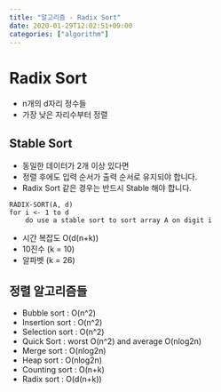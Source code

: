```yaml
---
title: "알고리즘 - Radix Sort"
date: 2020-01-29T12:02:51+09:00
categories: ["algorithm"]
---
```


# Radix Sort

- n개의 d자리 정수들
- 가장 낮은 자리수부터 정렬

## Stable Sort

- 동일한 데이터가 2개 이상 있다면
- 정렬 후에도 입력 순서가 출력 순서로 유지되야 합니다.
- Radix Sort 같은 경우는 반드시 Stable 해야 합니다.

```t
RADIX-SORT(A, d)
for i <- 1 to d
    do use a stable sort to sort array A on digit i
```

- 시간 복잡도 O(d(n+k))
- 10진수 (k = 10)
- 알파벳 (k = 26)

## 정렬 알고리즘들

- Bubble sort : O(n^2)
- Insertion sort : O(n^2)
- Selection sort : O(n^2)
- Quick Sort : worst O(n^2) and average O(nlog2n)
- Merge sort : O(nlog2n)
- Heap sort : O(nlog2n)
- Counting sort : O(n+k)
- Radix sort : O(d(n+k))
